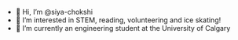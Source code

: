 - 👋 Hi, I’m @siya-chokshi
- 👀 I’m interested in STEM, reading, volunteering and ice skating!
- 🌱 I’m currently an engineering student at the University of Calgary


<!---
siya-chokshi/siya-chokshi is a ✨ special ✨ repository because its `README.md` (this file) appears on your GitHub profile.
You can click the Preview link to take a look at your changes.
--->
